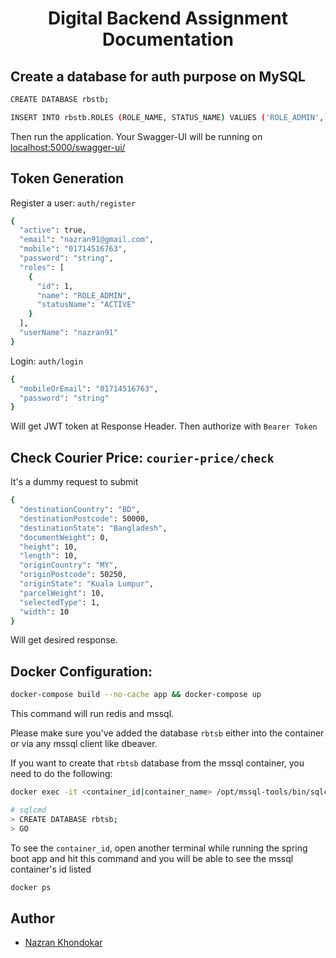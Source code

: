 <div align="center">
  <h1>Digital Backend Assignment Documentation</h1>
</div>

## Create a database for auth purpose on MySQL

```bash
CREATE DATABASE rbstb;
```

```bash
INSERT INTO rbstb.ROLES (ROLE_NAME, STATUS_NAME) VALUES ('ROLE_ADMIN','ACTIVE');
```
Then run the application.
Your Swagger-UI will be running on [localhost:5000/swagger-ui/][running-url]

## Token Generation

Register a user: `auth/register`

```bash
{
  "active": true,
  "email": "nazran91@gmail.com",
  "mobile": "01714516763",
  "password": "string",
  "roles": [
    {
      "id": 1,
      "name": "ROLE_ADMIN",
      "statusName": "ACTIVE"
    }
  ],
  "userName": "nazran91"
}
```
Login: `auth/login`

```bash
{
  "mobileOrEmail": "01714516763",
  "password": "string"
}
```
Will get JWT token at Response Header. Then authorize with `Bearer Token`

## Check Courier Price: `courier-price/check`

It's a dummy request to submit

```bash
{
  "destinationCountry": "BD",
  "destinationPostcode": 50000,
  "destinationState": "Bangladesh",
  "documentWeight": 0,
  "height": 10,
  "length": 10,
  "originCountry": "MY",
  "originPostcode": 50250,
  "originState": "Kuala Lumpur",
  "parcelWeight": 10,
  "selectedType": 1,
  "width": 10
}
```
Will get desired response.

## Docker Configuration: 

```bash
docker-compose build --no-cache app && docker-compose up
```

This command will run redis and mssql.

Please make sure you've added the database `rbtsb` either into the container or via any mssql client like dbeaver.

If you want to create that `rbtsb` database from the mssql container, you need to do the following:

```sh
docker exec -it <container_id|container_name> /opt/mssql-tools/bin/sqlcmd -S localhost -U sa -P <your_password>

# sqlcmd
> CREATE DATABASE rbtsb;
> GO
```

To see the `container_id`, open another terminal while running the spring boot app and hit this command and you will be able to see the mssql container's id listed

```sh
docker ps
```

## Author

- [Nazran Khondokar][author]

<!-- Definitions -->
[author]: https://www.linkedin.com/in/nazran91/
[running-url]: http://localhost:5000/swagger-ui/
